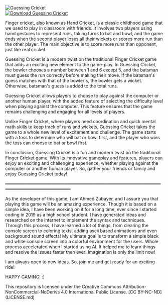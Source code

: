 ![Guessing Cricket](https://i.imgur.com/yH8Hk9I.png)                          
[![Download Guessing Cricket](https://a.fsdn.com/con/app/sf-download-button)](https://sourceforge.net/projects/guessing-cricket/files/latest/download)

Finger cricket, also known as Hand Cricket, is a classic childhood game that we used to play in classroom with friends. It involves two players using hand gestures to represent runs, taking turns to bat and bowl, and the game ends when the second player loses all their wickets or scores more run than the other player. The main objective is to score more runs than opponent, just like real cricket.

Guessing Cricket is a modern twist on the traditional Finger Cricket game that adds an exciting new element to the game-play. In Guessing Cricket, the bowler chooses a number between 1 and 6 except 5, and the batsman must guess the run correctly before making their move. If the batsman's guess matches with that of the bowler's, the bowler gets a wicket. Otherwise, batsman's guess is added to the total runs.

Guessing Cricket allows players to choose to play against the computer or another human player, with the added feature of selecting the difficulty level when playing against the computer. This feature ensures that the game remains challenging and engaging for all levels of players.

Unlike Finger Cricket, where players need coordination and quick mental math skills to keep track of runs and wickets, Guessing Cricket takes the game to a whole new level of excitement and challenge. The game starts with a toss to determine who will bat or bowl first, and the player who wins the toss can choose to bat or bowl first.

In conclusion, Guessing Cricket is a fun and modern twist on the traditional Finger Cricket game. With its innovative gameplay and features, players can enjoy an exciting and challenging experience, whether playing against the computer or another human player. So, gather your friends or family and enjoy Guessing Cricket today!

═══════════════════════════════════════════════════════════════════════

As the developer of this game, I am Ahmed Zubayer, and I assure you that playing this game will be an amazing experience. Though it is based on a simple idea, I have been working on it for a long time, ever since I started coding in 2019 as a high school student. I have generated ideas and researched on the internet to implement the syntax and techniques. Through this process, I have learned a lot of things, from clearing the console screen to coloring texts, adding ascii based animations and even background sound effects! My ultimate goal is to transform a simple black and white console screen into a colorful environment for the users. Whole process accelerated when I started using AI. It helped me to learn things and resolve the issues faster than ever! Imagination is only the limit now! 

I am always open to new ideas. So, join me and get ready for an exciting ride!

HAPPY GAMING!     :)

</center>


<p>This repository is licensed under the Creative Commons Attribution-NonCommercial-NoDerivs 4.0 International Public License. [CC BY-NC-ND](LICENSE.md)</p>
